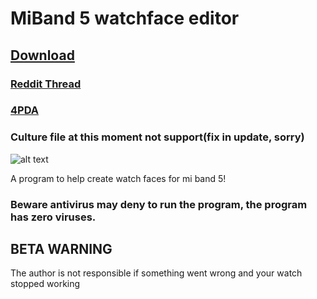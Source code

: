 # MiBand 5 watchface editor

## [Download](https://github.com/Johnson070/MiBand-5-watchface-editor/releases/)

### [Reddit Thread](https://www.reddit.com/r/miband/comments/m1xooo/hello_i_created_watchface_gui_editor_for_mi_band_5/?sort=new)

### [4PDA](https://4pda.ru/forum/index.php?showtopic=1019687)

### Culture file at this moment not support(fix in update, sorry)

![alt text](https://raw.githubusercontent.com/Johnson070/MiBand-5-watchface-editor/main/PreviewNew.png)

A program to help create watch faces for mi band 5!

### Beware antivirus may deny to run the program, the program has zero viruses.
 
## BETA WARNING

The author is not responsible if something went wrong and your watch stopped working
